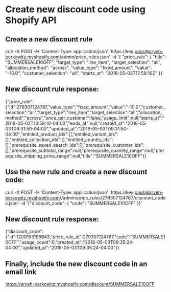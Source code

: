 # Create new discount code using Shopify API

## Create a new discount rule
curl -X POST -H 'Content-Type: application/json' 'https://key:pass@aryeh-berkowitz.myshopify.com/admin/price_rules.json' -d '{  "price_rule": {    "title": "SUMMERSALE10OFF",    "target_type": "line_item",    "target_selection": "all",    "allocation_method": "across",    "value_type": "fixed_amount",    "value": "-10.0",    "customer_selection": "all", "starts_at": "2018-05-02T17:59:10Z"  }}'

## New discount rule response:
{"price_rule":{"id":279307124787,"value_type":"fixed_amount","value":"-10.0","customer_selection":"all","target_type":"line_item","target_selection":"all","allocation_method":"across","once_per_customer":false,"usage_limit":null,"starts_at":"2018-05-02T13:59:10-04:00","ends_at":null,"created_at":"2018-05-03T09:31:50-04:00","updated_at":"2018-05-03T09:31:50-04:00","entitled_product_ids":[],"entitled_variant_ids":[],"entitled_collection_ids":[],"entitled_country_ids":[],"prerequisite_saved_search_ids":[],"prerequisite_customer_ids":[],"prerequisite_subtotal_range":null,"prerequisite_quantity_range":null,"prerequisite_shipping_price_range":null,"title":"SUMMERSALE10OFF"}}

## Use the new rule and create a new discount code:
curl -X POST -H 'Content-Type: application/json' 'https://key:pass@aryeh-berkowitz.myshopify.com//admin/price_rules/279307124787/discount_codes.json' -d '{"discount_code": {    "code": "SUMMERSALE10OFF"  }}'

## New discount rule response:
{"discount_code":{"id":1200153198643,"price_rule_id":279307124787,"code":"SUMMERSALE10OFF","usage_count":0,"created_at":"2018-05-03T09:35:24-04:00","updated_at":"2018-05-03T09:35:24-04:00"}}

## Finally, include the new discount code in an email link
https://aryeh-berkowitz.myshopify.com/discount/SUMMERSALE10OFF
